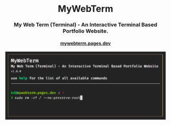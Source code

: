 <h1 align="center">
  MyWebTerm
</h1>

<h3 align="center">
  My Web Term (Terminal) - An Interactive Terminal Based Portfolio Website.
</h3>

<h4 align="center">
  <a href="https://mywebterm.pages.dev/">
    mywebterm.pages.dev
  </a>
</h4>

<p align="center">
  <img src="public/demo.png">
</p>
